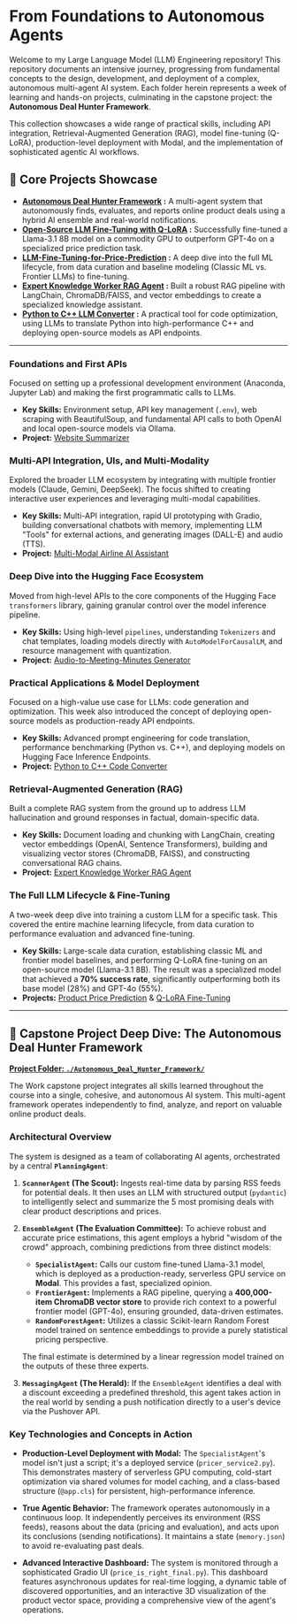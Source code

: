 # From Foundations to Autonomous Agents

Welcome to my Large Language Model (LLM) Engineering repository! This repository documents an intensive journey, progressing from fundamental concepts to the design, development, and deployment of a complex, autonomous multi-agent AI system. Each folder herein represents a week of learning and hands-on projects, culminating in the capstone project: the **Autonomous Deal Hunter Framework**.

This collection showcases a wide range of practical skills, including API integration, Retrieval-Augmented Generation (RAG), model fine-tuning (Q-LoRA), production-level deployment with Modal, and the implementation of sophisticated agentic AI workflows.

## 🚀 Core Projects Showcase

- **[Autonomous Deal Hunter Framework](./Autonomous_Deal_Hunter_Framework/) :** A multi-agent system that autonomously finds, evaluates, and reports online product deals using a hybrid AI ensemble and real-world notifications.
- **[Open-Source LLM Fine-Tuning with Q-LoRA](./Open-Source-LLM-Fine-Tuning-Q-LoRA/) :** Successfully fine-tuned a Llama-3.1 8B model on a commodity GPU to outperform GPT-4o on a specialized price prediction task.
- **[LLM-Fine-Tuning-for-Price-Prediction](./LLM-Fine-Tuning-for-Price-Prediction/) :** A deep dive into the full ML lifecycle, from data curation and baseline modeling (Classic ML vs. Frontier LLMs) to fine-tuning.
- **[Expert Knowledge Worker RAG Agent](./Expert_Knowledge_Worker_RAG_Agent.ipynb) :** Built a robust RAG pipeline with LangChain, ChromaDB/FAISS, and vector embeddings to create a specialized knowledge assistant.
- **[Python to C++ LLM Converter](./Python_to_C++_LLM_Converter.ipynb) :** A practical tool for code optimization, using LLMs to translate Python into high-performance C++ and deploying open-source models as API endpoints.

---

### **Foundations and First APIs**
Focused on setting up a professional development environment (Anaconda, Jupyter Lab) and making the first programmatic calls to LLMs.
- **Key Skills:** Environment setup, API key management (`.env`), web scraping with BeautifulSoup, and fundamental API calls to both OpenAI and local open-source models via Ollama.
- **Project:** [Website Summarizer](./Website_Summarizer_with_ollama.ipynb)

### **Multi-API Integration, UIs, and Multi-Modality**
Explored the broader LLM ecosystem by integrating with multiple frontier models (Claude, Gemini, DeepSeek). The focus shifted to creating interactive user experiences and leveraging multi-modal capabilities.
- **Key Skills:** Multi-API integration, rapid UI prototyping with Gradio, building conversational chatbots with memory, implementing LLM "Tools" for external actions, and generating images (DALL-E) and audio (TTS).
- **Project:** [Multi-Modal Airline AI Assistant](./Airline_AI_Agent_MultiModal_Chatbot.ipynb)

### **Deep Dive into the Hugging Face Ecosystem**
Moved from high-level APIs to the core components of the Hugging Face `transformers` library, gaining granular control over the model inference pipeline.
- **Key Skills:** Using high-level `pipelines`, understanding `Tokenizers` and chat templates, loading models directly with `AutoModelForCausalLM`, and resource management with quantization.
- **Project:** [Audio-to-Meeting-Minutes Generator](./Audio-to-Meeting-minutes-whisper-llama3.ipynb)

### **Practical Applications & Model Deployment**
Focused on a high-value use case for LLMs: code generation and optimization. This week also introduced the concept of deploying open-source models as production-ready API endpoints.
- **Key Skills:** Advanced prompt engineering for code translation, performance benchmarking (Python vs. C++), and deploying models on Hugging Face Inference Endpoints.
- **Project:** [Python to C++ Code Converter](./Python_to_C++_LLM_Converter.ipynb)

### **Retrieval-Augmented Generation (RAG)**
Built a complete RAG system from the ground up to address LLM hallucination and ground responses in factual, domain-specific data.
- **Key Skills:** Document loading and chunking with LangChain, creating vector embeddings (OpenAI, Sentence Transformers), building and visualizing vector stores (ChromaDB, FAISS), and constructing conversational RAG chains.
- **Project:** [Expert Knowledge Worker RAG Agent](./Expert_Knowledge_Worker_RAG_Agent.ipynb)

### **The Full LLM Lifecycle & Fine-Tuning**
A two-week deep dive into training a custom LLM for a specific task. This covered the entire machine learning lifecycle, from data curation to performance evaluation and advanced fine-tuning.
- **Key Skills:** Large-scale data curation, establishing classic ML and frontier model baselines, and performing Q-LoRA fine-tuning on an open-source model (Llama-3.1 8B). The result was a specialized model that achieved a **70% success rate**, significantly outperforming both its base model (28%) and GPT-4o (55%).
- **Projects:** [Product Price Prediction](./LLM-Fine-Tuning-for-Price-Prediction/) & [Q-LoRA Fine-Tuning](./Open-Source-LLM-Fine-Tuning-Q-LoRA/)

---

## 🌟 Capstone Project Deep Dive: The Autonomous Deal Hunter Framework

**[Project Folder: `./Autonomous_Deal_Hunter_Framework/`](./Autonomous_Deal_Hunter_Framework/)**

The Work capstone project integrates all skills learned throughout the course into a single, cohesive, and autonomous AI system. This multi-agent framework operates independently to find, analyze, and report on valuable online product deals.

### **Architectural Overview**

The system is designed as a team of collaborating AI agents, orchestrated by a central **`PlanningAgent`**:

1.  **`ScannerAgent` (The Scout):** Ingests real-time data by parsing RSS feeds for potential deals. It then uses an LLM with structured output (`pydantic`) to intelligently select and summarize the 5 most promising deals with clear product descriptions and prices.

2.  **`EnsembleAgent` (The Evaluation Committee):** To achieve robust and accurate price estimations, this agent employs a hybrid "wisdom of the crowd" approach, combining predictions from three distinct models:
    - **`SpecialistAgent`:** Calls our custom fine-tuned Llama-3.1 model, which is deployed as a production-ready, serverless GPU service on **Modal**. This provides a fast, specialized opinion.
    - **`FrontierAgent`:** Implements a RAG pipeline, querying a **400,000-item ChromaDB vector store** to provide rich context to a powerful frontier model (GPT-4o), ensuring grounded, data-driven estimates.
    - **`RandomForestAgent`:** Utilizes a classic Scikit-learn Random Forest model trained on sentence embeddings to provide a purely statistical pricing perspective.
    
    The final estimate is determined by a linear regression model trained on the outputs of these three experts.

3.  **`MessagingAgent` (The Herald):** If the `EnsembleAgent` identifies a deal with a discount exceeding a predefined threshold, this agent takes action in the real world by sending a push notification directly to a user's device via the Pushover API.

### **Key Technologies and Concepts in Action**

- **Production-Level Deployment with Modal:** The `SpecialistAgent`'s model isn't just a script; it's a deployed service (`pricer_service2.py`). This demonstrates mastery of serverless GPU computing, cold-start optimization via shared volumes for model caching, and a class-based structure (`@app.cls`) for persistent, high-performance inference.

- **True Agentic Behavior:** The framework operates autonomously in a continuous loop. It independently perceives its environment (RSS feeds), reasons about the data (pricing and evaluation), and acts upon its conclusions (sending notifications). It maintains a state (`memory.json`) to avoid re-evaluating past deals.

- **Advanced Interactive Dashboard:** The system is monitored through a sophisticated Gradio UI (`price_is_right_final.py`). This dashboard features asynchronous updates for real-time logging, a dynamic table of discovered opportunities, and an interactive 3D visualization of the product vector space, providing a comprehensive view of the agent's operations.
